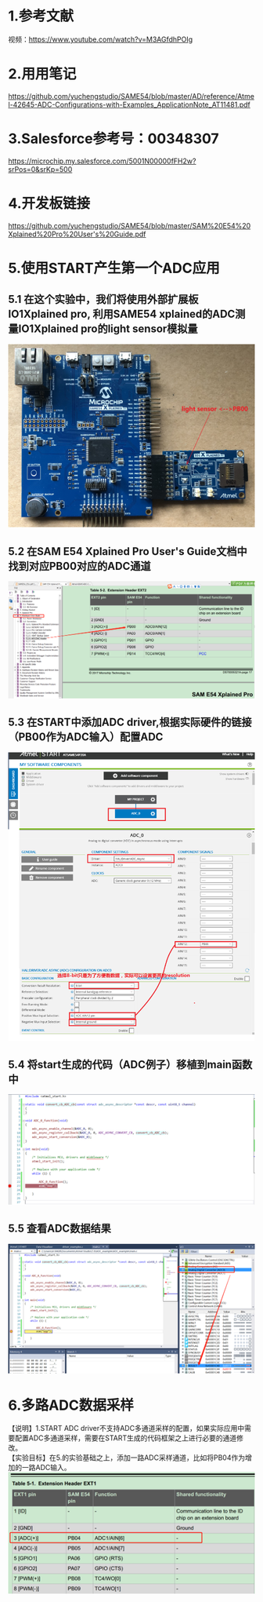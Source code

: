 # 1.参考文献
视频：https://www.youtube.com/watch?v=M3AGfdhPOIg

# 2.用用笔记
https://github.com/yuchengstudio/SAME54/blob/master/AD/reference/Atmel-42645-ADC-Configurations-with-Examples_ApplicationNote_AT11481.pdf

# 3.Salesforce参考号：00348307
https://microchip.my.salesforce.com/5001N00000fFH2w?srPos=0&srKp=500

# 4.开发板链接
https://github.com/yuchengstudio/SAME54/blob/master/SAM%20E54%20Xplained%20Pro%20User's%20Guide.pdf

# 5.使用START产生第一个ADC应用
## 5.1 在这个实验中，我们将使用外部扩展板IO1Xplained pro, 利用SAME54 xplained的ADC测量IO1Xplained pro的light sensor模拟量
![image](https://github.com/yuchengstudio/SAME54/blob/master/ADC/reference/ADC_example.jpg)

## 5.2 在SAM E54 Xplained Pro User's Guide文档中找到对应PB00对应的ADC通道
![image](https://github.com/yuchengstudio/SAME54/blob/master/ADC/reference/ADC_example_002.png)

## 5.3 在START中添加ADC driver,根据实际硬件的链接（PB00作为ADC输入）配置ADC
![image](https://github.com/yuchengstudio/SAME54/blob/master/ADC/reference/ADC_expend_006.png)

## 5.4 将start生成的代码（ADC例子）移植到main函数中
![image](https://github.com/yuchengstudio/SAME54/blob/master/ADC/reference/ADC_expend_005.png)

## 5.5 查看ADC数据结果
![image](https://github.com/yuchengstudio/SAME54/blob/master/ADC/reference/ADC_example_006.png)


# 6.多路ADC数据采样
【说明】1.START ADC driver不支持ADC多通道采样的配置，如果实际应用中需要配置ADC多通道采样，需要在START生成的代码框架之上进行必要的通道修改。
<br/>【实验目标】在5.的实验基础之上，添加一路ADC采样通道，比如将PB04作为增加的一路ADC输入。
![image](https://github.com/yuchengstudio/SAME54/blob/master/ADC/reference/ADC_example_007.png)

